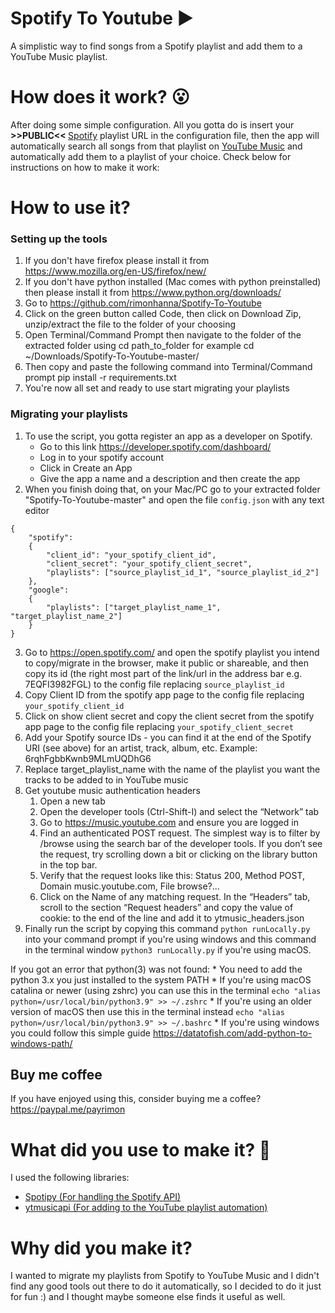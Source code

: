 # Spotify To Youtube ▶
A simplistic way to find songs from a Spotify playlist and add them to a YouTube Music playlist.<br>

# How does it work? 😮
After doing some simple configuration. All you gotta do is insert your <b> >>PUBLIC<< </b> <a href="http://www.spotify.com">Spotify</a> playlist URL in the configuration file, then the app will automatically search all songs from that playlist on  <a href="http://music.youtube.com">YouTube Music</a> and automatically add them to a playlist of your choice. Check below for instructions on how to make it work:

# How to use it?
<!-- ## The easy way
1. To use the script, you gotta register an app as a developer on Spotify.
    * Go to this link https://developer.spotify.com/dashboard/
    * Log in to your spotify account
    * Click in Create an App
    * Give the app a name and a description and then create the app
2. Go to https://spotifyytmusic.pythonanywhere.com/
4. Copy Client ID from the spotify app page to spotify-ytmusic page
5. Click on show client secret and copy the client secret from the spotify app page to spotify-ytmusic page
6. Add your Spotify source artist, track, album IDs you want to migrate in this format ["6rqhFgbbKwnb9MLmUQDhG6", "abWkfFgbbKwnUQDhG6"] - you can find it at the end of the Spotify URI for an artist, track, album, etc. Example: 6rqhFgbbKwnb9MLmUQDhG6
7. Add the names of the playlists you want to be created in youtube music in the same chronological order of the source spotify playlists this format ["target_playlist_name_1", "target_playlist_name_2"]
8. Get youtube music authentication headers
    1. Open a new tab
    2. Open the developer tools (Ctrl-Shift-I) and select the “Network” tab
    3. Go to https://music.youtube.com and ensure you are logged in
    4. Find an authenticated POST request. The simplest way is to filter by /browse using the search bar of the developer tools. If you don’t see the request, try scrolling down a bit or clicking on the library button in the top bar.
    5. Verify that the request looks like this: Status 200, Method POST, Domain music.youtube.com, File browse?...
    6. Click on the Name of any matching request. In the “Headers” tab, scroll to the section “Request headers” and copy the value of **cookie**: to the end of the line and add it to the below text then copying it all to the ytmusic music headers field in the spotify-ytmusic page.
        ``` 
        {
          "accept": "*/*",
          "accept-language": "en-GB,en;q=0.9,en-US;q=0.8",
          "cookie": "REPLACE_THIS_PART",
          "user-agent": "Mozilla/5.0 (Macintosh; Intel Mac OS X 10_15_7) AppleWebKit/537.36 (KHTML, like Gecko) Chrome/98.0.4758.82 Safari/537.36 Edg/98.0.1108.51",
          "x-goog-authuser": "0",
          "x-origin": "https://music.youtube.com"
        }
        ``` 
9. Finally press submit and wait a few minutes until the migration is done (this can take a while depending on how big your playlists are) -->

<!-- ## The hard way -->
### Setting up the tools
1. If you don't have firefox please install it from https://www.mozilla.org/en-US/firefox/new/
2. If you don't have python installed (Mac comes with python preinstalled) then please install it from https://www.python.org/downloads/
3. Go to https://github.com/rimonhanna/Spotify-To-Youtube
4. Click on the green button called Code, then click on Download Zip, unzip/extract the file to the folder of your choosing
5. Open Terminal/Command Prompt then navigate to the folder of the extracted folder using cd path_to_folder for example cd ~/Downloads/Spotify-To-Youtube-master/ 
6. Then copy and paste the following command into Terminal/Command prompt pip install -r requirements.txt
7. You're now all set and ready to use start migrating your playlists
### Migrating your playlists
1. To use the script, you gotta register an app as a developer on Spotify.
    * Go to this link https://developer.spotify.com/dashboard/
    * Log in to your spotify account
    * Click in Create an App
    * Give the app a name and a description and then create the app
2. When you finish doing that, on your Mac/PC go to your extracted folder "Spotify-To-Youtube-master" and open the file `config.json` with any text editor
``` 
{
    "spotify":
    {
        "client_id": "your_spotify_client_id",
        "client_secret": "your_spotify_client_secret",
        "playlists": ["source_playlist_id_1", "source_playlist_id_2"]
    },
    "google":
    {
        "playlists": ["target_playlist_name_1", "target_playlist_name_2"]
    }
}
```
3. Go to https://open.spotify.com/ and open the spotify playlist you intend to copy/migrate in the browser, make it public or shareable, and then copy its id (the right most part of the link/url in the address bar e.g. 7EQFI3982FGL) to the config file replacing `source_playlist_id`
4. Copy Client ID from the spotify app page to the config file replacing `your_spotify_client_id`
5. Click on show client secret and copy the client secret from the spotify app page to the config file replacing `your_spotify_client_secret`
6. Add your Spotify source IDs - you can find it at the end of the Spotify URI (see above) for an artist, track, album, etc. Example: 6rqhFgbbKwnb9MLmUQDhG6
7. Replace target_playlist_name with the name of the playlist you want the tracks to be added to in YouTube music
8. Get youtube music authentication headers
    1. Open a new tab
    2. Open the developer tools (Ctrl-Shift-I) and select the “Network” tab
    3. Go to https://music.youtube.com and ensure you are logged in
    4. Find an authenticated POST request. The simplest way is to filter by /browse using the search bar of the developer tools. If you don’t see the request, try scrolling down a bit or clicking on the library button in the top bar.
    5. Verify that the request looks like this: Status 200, Method POST, Domain music.youtube.com, File browse?...
    6. Click on the Name of any matching request. In the “Headers” tab, scroll to the section “Request headers” and copy the value of cookie: to the end of the line and add it to ytmusic_headers.json
9. Finally run the script by copying this command `python runLocally.py` into your command prompt if you're using windows and this command in the terminal window `python3 runLocally.py` if you're using macOS. 

If you got an error that python(3) was not found:
    *  You need to add the python 3.x you just installed to the system PATH
    *  If you're using macOS catalina or newer (using zshrc) you can use this in the terminal `echo "alias python=/usr/local/bin/python3.9" >> ~/.zshrc` 
    *  If you're using an older version of macOS then use this in the terminal instead `echo "alias python=/usr/local/bin/python3.9" >> ~/.bashrc`
    *  If you're using windows you could follow this simple guide https://datatofish.com/add-python-to-windows-path/
## Buy me coffee
If you have enjoyed using this, consider buying me a coffee?
https://paypal.me/payrimon
# What did you use to make it? :thinking:
I used the following libraries:<br>
  - <a href="https://github.com/plamere/spotipy">Spotipy (For handling the Spotify API)</a>
  - <a href="https://ytmusicapi.readthedocs.io/en/latest/">ytmusicapi (For adding to the YouTube playlist automation)</a>

# Why did you make it?
I wanted to migrate my playlists from Spotify to YouTube Music and I didn't find any good tools out there to do it automatically, so I decided to do it just for fun :) and I thought maybe someone else finds it useful as well.
